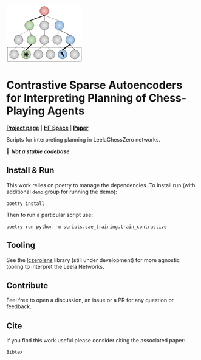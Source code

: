 <img src="./assets/figures/lczero-planning_thumbnail.png" alt="dynamical concepts" width="200"/>

# Contrastive Sparse Autoencoders for Interpreting Planning of Chess-Playing Agents

[**Project page**](https://yp-edu.github.io/publications/lczero-planning) | [**HF Space**](https://huggingface.co/spaces/Xmaster6y/lczero-planning-demo) | [**Paper**](https://arxiv.org/abs/)

Scripts for interpreting planning in LeelaChessZero networks.

:red_circle: __*Not a stable codebase*__

## Install & Run

This work relies on poetry to manage the dependencies. To install run (with additional `demo` group for running the demo):

```
poetry install
```

Then to run a particular script use:

```
poetry run python -m scripts.sae_training.train_contrastive
```

## Tooling

See the [lczerolens](https://github.com/Xmaster6y/lczerolens) library (still under development) for more agnostic tooling to interpret the Leela Networks.

## Contribute

Feel free to open a discussion, an issue or a PR for any question or feedback.

## Cite

If you find this work useful please consider citing the associated paper:

```
Bibtex
```
